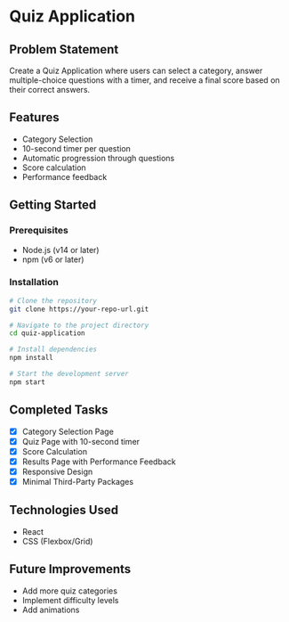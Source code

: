 # Quiz Application

## Problem Statement
Create a Quiz Application where users can select a category, answer multiple-choice questions with a timer, and receive a final score based on their correct answers.

## Features
- Category Selection
- 10-second timer per question
- Automatic progression through questions
- Score calculation
- Performance feedback

## Getting Started

### Prerequisites
- Node.js (v14 or later)
- npm (v6 or later)

### Installation
```bash
# Clone the repository
git clone https://your-repo-url.git

# Navigate to the project directory
cd quiz-application

# Install dependencies
npm install

# Start the development server
npm start
```

## Completed Tasks
- [x] Category Selection Page
- [x] Quiz Page with 10-second timer
- [x] Score Calculation
- [x] Results Page with Performance Feedback
- [x] Responsive Design
- [x] Minimal Third-Party Packages

## Technologies Used
- React
- CSS (Flexbox/Grid)

## Future Improvements
- Add more quiz categories
- Implement difficulty levels
- Add animations